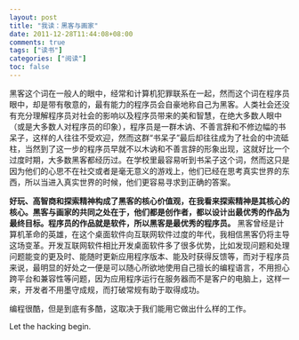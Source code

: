 ```yaml
---
layout: post
title: "我读：黑客与画家"
date: 2011-12-28T11:44:08+08:00
comments: true
tags: ["读书"]
categories: ["阅读"]
toc: false
---
```


黑客这个词在一般人的眼中，经常和计算机犯罪联系在一起，然而这个词在程序员眼中，却是带有敬意的，最有能力的程序员会自豪地称自己为黑客。人类社会还没有充分理解程序员对社会的影响以及程序员带来的美和智慧，在绝大多数人眼中（或是大多数人对程序员的印象），程序员是一群木讷、不善言辞和不修边幅的书呆子，这样的人往往不受欢迎，然而这群“书呆子”最后却往往成为了社会的中流砥柱，当然到了这一步的程序员早就不以木讷和不善言辞的形象出现，这就好比一个过度时期，大多数黑客都经历过。在学校里最容易听到书呆子这个词，然而这只是因为他们的心思不在社交或者是毫无意义的游戏上，他们已经在思考真实世界的东西，所以当进入真实世界的时候，他们更容易寻求到正确的答案。

**好玩、高智商和探索精神构成了黑客的核心价值观，在我看来探索精神是其核心的核心。黑客与画家的共同之处在于，他们都是创作者，都以设计出最优秀的作品为最终目标。程序员的作品就是软件，所以黑客是最优秀的程序员。** 黑客曾经是计算机革命的英雄，在这个桌面软件向互联网软件过度的年代，我相信黑客仍将主导这场变革。开发互联网软件相比开发桌面软件多了很多优势，比如发现问题和处理问题能变的更及时、能随时更新应用程序版本、能及时获得反馈等，而对于程序员来说，最明显的好处之一便是可以随心所欲地使用自己擅长的编程语言，不用担心跨平台和兼容性等问题，因为应用程序运行在服务器而不是客户的电脑上，这样一来，开发者不用墨守成规，而打破常规有助于取得成功。

编程很酷，但是到底有多酷，这取决于我们能用它做出什么样的工作。

Let the hacking begin.

